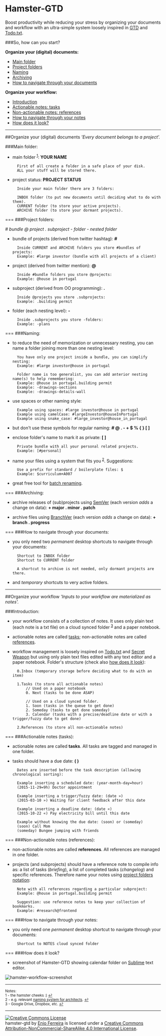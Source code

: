 Hamster-GTD
===========

Boost productivity while reducing your stress by organizing your documents and workflow with an ultra-simple system loosely inspired in [GTD](http://en.wikipedia.org/wiki/Getting_Things_Done) and [Todo.txt](https://github.com/ginatrapani/todo.txt-cli/wiki/The-Todo.txt-Format).



###So, how can you start?

**Organize your (digital) documents:**

- [Main folder](#main-folder)
- [Project folders](#project-folders)
- [Naming](#naming)
- [Archiving](#archiving)
- [How to navigate through your documents](#how-to-navigate-through-your-documents)

**Organize your workflow:**

- [Introduction](#introduction)
- [Actionable notes: tasks](#actionable-notes-tasks)
- [Non-actionable notes: references](#non-actionable-notes-references)
- [How to navigate through your notes](#how-to-navigate-through-your-notes)
- [How does it look?](#how-does-it-look)



---
##Organize your (digital) documents
*'Every document belongs to a project'.*



###Main folder:

- main folder<sup id="refnote1"> [1](#footnote1)</sup>: **YOUR NAME**

        First of all create a folder in a safe place of your disk.
        ALL your stuff will be stored there.

- project status: **PROJECT STATUS**

        Inside your main folder there are 3 folders:

        INBOX folder (to put new documents until deciding what to do with them).
        CURRENT folder (to store your active projects).
        ARCHIVE folder (to store your dormant projects).



===
###Project folders:

*# bundle @ project . subproject - folder - nested folder*

- bundle of projects (derived from twitter hashtag): **#**

        Inside CURRENT and ARCHIVE folders you store #bundles of projects:
        Example: #large investor (bundle with all projects of a client)

- project (derived from twitter mention): **@**

    	Inside #bundle folders you store @projects:
        Example: @house in portugal    

- subproject (derived from OO programming): **.**

    	Inside @projects you store .subprojects:
        Example: .building permit

- folder (each nesting level): **-**

    	Inside .subprojects you store -folders:
        Example: -plans



===
###Naming:

- to reduce the need of memorization or unnecessary nesting, you can name a folder joining more than one nesting level:

        You have only one project inside a bundle, you can simplify nesting:
        Example: #large investor@house in portugal

        Folder name is too generalist, you can add anterior nesting name(s) to help remembering:
        Example: @house in portugal.building permit
        Example: -drawings-sections
        Example: -drawings-details-wall

- use spaces or other naming style:

        Example using spaces: #large investor@house in portugal
        Example using camelCase: #largeInvestor@houseInPortugal
        Example using snake_case: #large_investor@house_in_portugal


- but don't use these symbols for regular naming: **# @ . - + $ % { } [ ]**

- enclose folder's name to mark it as private: **[ ]**

		Private bundle with all your personal related projects.
        Example: [#personal]

- name your files using a system that fits you<sup id="refnote2"> [2](#footnote2)</sup>. Suggestions:

		Use a prefix for standard / boilerplate files: $
        Example: $curriculum+A007

- great free tool for [batch renaming](http://www.bulkrenameutility.co.uk/Screenshots.php).



===
###Archiving:

- archive releases of (sub)projects using [SemVer](http://www.semver.org/) (each version *adds* a change on data): **+ major . minor . patch**

- archive files using [BranchVer](https://github.com/galfarragem/branchVer) (each version *adds* a change on data): **+ branch . progress**



===
###How to navigate through your documents:

- you only need two *permanent* desktop shortcuts to navigate through your documents: 

        Shortcut to INBOX folder
        Shortcut to CURRENT folder

        A shortcut to archive is not needed, only dormant projects are there.

- and *temporary* shortcuts to very active folders.



---
##Organize your workflow
*'Inputs to your workflow are materialized as notes'.*



###Introduction:

- your workflow consists of a collection of notes. It uses only plain text (each note is a txt file) on a cloud synced folder<sup id="refnote3"> [3](#footnote3)</sup> and a paper notebook.   

- actionable notes are called [tasks](#actionable-notes-tasks); non-actionable notes are called [references](#non-actionable-notes-references).

- workflow management is loosely inspired on [Todo.txt](https://github.com/ginatrapani/todo.txt-cli/wiki/The-Todo.txt-Format) and [Secret Weapon](http://www.thesecretweapon.org/media/Manifesto/The-Secret-Weapon-Manifesto.pdf) but using only plain text files edited with any text editor and a paper notebook. Folder's structure (check also [how does it look](#how-does-it-look)):

        0.Inbox (temporary storage before deciding what to do with an item)           

        1.Tasks (to store all actionable notes)
            // Used on a paper notebook
            0. Next (tasks to be done ASAP)

            // Used on a cloud synced folder.
            1. Soon (tasks in the queue to get done)
            2. Someday (tasks to get done someday)
            3. Calendar (tasks with a precise/deadline date or with a trigger/fuzzy date to get done)

        2.References (to store all non-actionable notes)



===
###Actionable notes (tasks):

- actionable notes are called **tasks**. All tasks are tagged and managed in one folder.

- tasks should have a due date: **( )**

        Dates are inserted before the task description (allowing chronological sorting):
        
        Example inserting a scheduled date: (year-month-day=hour)
        (2015-11-29=9h) Doctor appointment

        Example inserting a trigger/fuzzy date: (date »)
        (2015-03-10 ») Waiting for client feedback after this date

        Example inserting a deadline date: (date «)
        (2015-10-22 «) Pay electricity bill until this date

        Example without knowing the due date: (soon) or (someday)
        (soon) Call Mom
        (someday) Bungee jumping with friends



===
###Non-actionable notes (references):

- non-actionable notes are called **references**. All references are managed in one folder.

- projects (and subprojects) should have a reference note to compile info as: a list of tasks (*briefing*), a list of completed tasks (*changelog*) and specific references. Therefore name your notes using [project folders notation](#project-folders):

        Note with all references regarding a particular subproject:
        Example: @house in portugal.building permit

        Suggestion: use reference notes to keep your collection of bookmarks.
        Example: #research@frontend



===
###How to navigate through your notes:

- you only need one *permanent* desktop shortcut to navigate through your documents: 

        Shortcut to NOTES cloud synced folder



===
###How does it look?

- screenshot of Hamster-GTD showing calendar folder on [Sublime](https://www.sublimetext.com/) text editor.

![hamster-workflow-screenshot](https://github.com/galfarragem/hamster-gtd/blob/master/examples/hamster-workflow_screenshot%20example.PNG)



---
<sup>Notes:</sup><br>
<sup><a name="footnote1">1</a> - the hamster cheeks :) [↩](#refnote1)</sup><br>
<sup><a name="footnote2">2</a> - e.g. relevant [naming system for architects](https://github.com/galfarragem/gerbil-project). [↩](#refnote2)</sup><br>
<sup><a name="footnote3">3</a> - Google Drive, Dropbox, etc. [↩](#refnote3)</sup>



---
<a rel="license" href="http://creativecommons.org/licenses/by-nc-sa/4.0/"><img alt="Creative Commons License" style="border-width:0" src="https://i.creativecommons.org/l/by-nc-sa/4.0/88x31.png" /></a><br /><span xmlns:dct="http://purl.org/dc/terms/" property="dct:title">hamster-gtd</span> by <a xmlns:cc="http://creativecommons.org/ns#" href="http://enioferreira.com/" property="cc:attributionName" rel="cc:attributionURL">Enio Ferreira</a> is licensed under a <a rel="license" href="http://creativecommons.org/licenses/by-nc-sa/4.0/">Creative Commons Attribution-NonCommercial-ShareAlike 4.0 International License</a>.